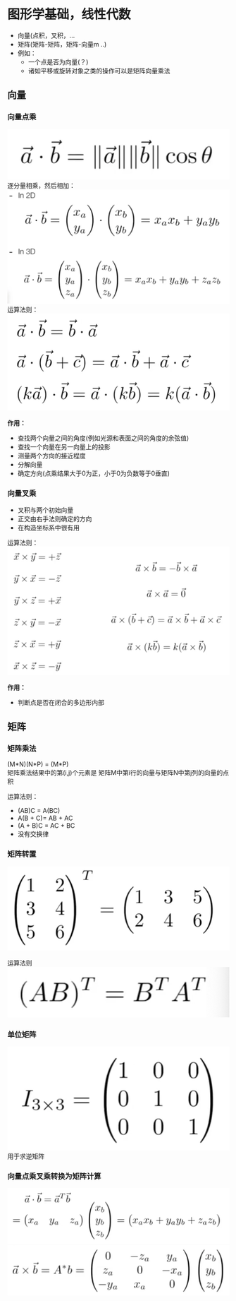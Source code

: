 # 图形学基础，线性代数
+ 向量(点积，叉积，...
+ 矩阵(矩阵-矩阵，矩阵-向量m ..)
+ 例如：
  + 一个点是否为向量(？)
  + 诸如平移或旋转对象之类的操作可以是矩阵向量乘法


## 向量
### 向量点乘  
![](2020-05-10-00-03-08.png)
逐分量相乘，然后相加：  
![](2020-05-10-00-07-00.png)
运算法则：  
![](2020-05-10-00-05-21.png)

**作用：**
+ 查找两个向量之间的角度(例如光源和表面之间的角度的余弦值)
+ 查找一个向量在另一向量上的投影
+ 测量两个方向的接近程度
+ 分解向量
+ 确定方向(点乘结果大于0为正，小于0为负数等于0垂直)

### 向量叉乘
+ 叉积与两个初始向量
+ 正交由右手法则确定的方向
+ 在构造坐标系中很有用

运算法则：  
![](2020-05-10-00-19-36.png)

**作用：**
+ 判断点是否在闭合的多边形内部

## 矩阵
### 矩阵乘法
(M\*N)(N\*P) = (M\*P)  
矩阵乘法结果中的第(i,j)个元素是
矩阵M中第i行的向量与矩阵N中第j列的向量的点积

运算法则：
+ (AB)C = A(BC)
+ A(B + C)= AB + AC
+ (A + B)C = AC + BC
+ 没有交换律
  
### 矩阵转置
![](2020-05-10-01-09-38.png)

运算法则
![](2020-05-10-01-09-49.png)

### 单位矩阵
![](2020-05-10-01-10-03.png)
用于求逆矩阵

### 向量点乘叉乘转换为矩阵计算
![](2020-05-10-01-13-33.png)
![](2020-05-10-01-13-36.png)